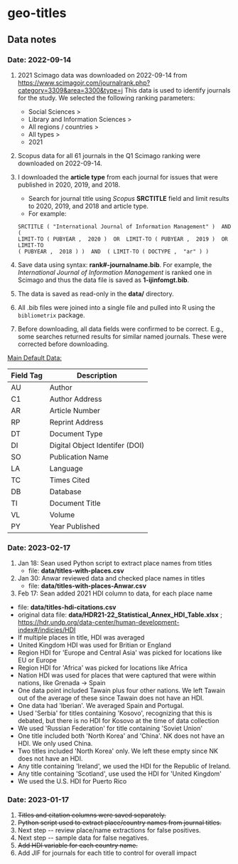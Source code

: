 # geo-titles

## Data notes

### Date: 2022-09-14

1. 2021 Scimago data was downloaded on 2022-09-14 from
   https://www.scimagojr.com/journalrank.php?category=3309&area=3300&type=j
   This data is used to identify journals for the study. We selected the following ranking parameters:
   - Social Sciences >
   - Library and Information Sciences >
   - All regions / countries >
   - All types >
   - 2021
1. Scopus data for all 61 journals in the Q1 Scimago ranking were downloaded on
   2022-09-14.
1. I downloaded the **article type** from each journal for issues that were
   published in 2020, 2019, and 2018.
   - Search for journal title using *Scopus* **SRCTITLE** field and limit
     results to 2020, 2019, and 2018 and article type.
   - For example:

   ```
   SRCTITLE ( "International Journal of Information Management" )  AND  (
   LIMIT-TO ( PUBYEAR ,  2020 )  OR  LIMIT-TO ( PUBYEAR ,  2019 )  OR  LIMIT-TO
   ( PUBYEAR ,  2018 ) )  AND  ( LIMIT-TO ( DOCTYPE ,  "ar" ) )
   ```

1. Save data using syntax: **rank#-journalname.bib**. For example, the
   *International Journal of Information Management* is ranked one in Scimago
   and thus the data file is saved as **1-ijinfomgt.bib**.
1. The data is saved as read-only in the **data/** directory.
1. All .bib files were joined into a single file and pulled
   into R using the ``bibliometrix`` package.
1. Before downloading, all data fields were confirmed to be correct. E.g., some
   searches returned results for similar named journals. These were corrected
   before downloading.

[Main Default Data:][datafields]

| Field Tag   | Description                    |
| ----------- | -------------                  |
| AU          | Author                         |
| C1          | Author Address                 |
| AR          | Article Number                 |
| RP          | Reprint Address                |
| DT          | Document Type                  |
| DI          | Digital Object Identifer (DOI) |
| SO          | Publication Name               |
| LA          | Language                       |
| TC          | Times Cited                    |
| DB          | Database                       |
| TI          | Document Title                 |
| VL          | Volume                         |
| PY          | Year Published                 |

[datafields]:http://www.bibliometrix.org/documents/Field_Tags_bibliometrix.pdf

### Date: 2023-02-17

1. Jan 18: Sean used Python script to extract place names
   from titles
   - file: **data/titles-with-places.csv**
1. Jan 30: Anwar reviewed data and checked place names in
   titles
   - file: **data/titles-with-places-Anwar.csv**
1. Feb 17: Sean added 2021 HDI column to data, for each place name
  - file: **data/titles-hdi-citations.csv**
  - original data file: **data/HDR21-22_Statistical_Annex_HDI_Table.xlsx** ; https://hdr.undp.org/data-center/human-development-index#/indicies/HDI
  - If multiple places in title, HDI was averaged
  - United Kingdom HDI was used for Britian or England
  - Region HDI for 'Europe and Central Asia' was picked for
    locations like EU or Europe
  - Region HDI for 'Africa' was picked for locations like
    Africa
  - Nation HDI was used for places that were captured that
    were within nations, like Grenada -> Spain
  - One data point included Tawain plus four other nations.
    We left Tawain out of the average of these since Tawain
    does not have an HDI.
  - One data had 'Iberian'. We averaged Spain and Portugal.
  - Used 'Serbia' for titles containing 'Kosovo',
    recognizing that this is debated, but there is no HDI
    for Kosovo at the time of data collection
  - We used 'Russian Federation' for title containing
    'Soviet Union'
  - One title included both 'North Korea' and 'China'. NK
    does not have an HDI. We only used China.
  - Two titles included 'North Korea' only. We left these
    empty since NK does not have an HDI.
  - Any title containing 'Ireland', we used the HDI for the
    Republic of Ireland.
  - Any title containing 'Scotland', use used the HDI for
    'United Kingdom'
  - We used the U.S. HDI for Puerto Rico

### Date: 2023-01-17

1. ~~Titles and citation columns were saved separately.~~
1. ~~Python script used to extract place/country names from
   journal titles.~~
1. Next step -- review place/name extractions for false
   positives.
1. Next step -- sample data for false negatives.
1. ~~Add HDI variable for each country name.~~
1. Add JIF for journals for each title to control for
   overall impact
